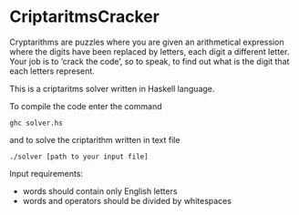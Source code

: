 # CriptaritmsCracker

Cryptarithms are puzzles where you are given an arithmetical expression where the digits have been replaced by letters, each digit a different letter. Your job is to ‘crack the code’, so to speak, to find out what is the digit that each letters represent.

This is a criptaritms solver written in Haskell language. 

To compile the code enter the command
```
ghc solver.hs 
```
and to solve the criptarithm written in text file
```
./solver [path to your input file]
```

Input requirements:
- words should contain only English letters
- words and operators should be divided by whitespaces
